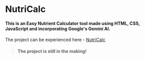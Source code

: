 # NutriCalc

#### This is an Easy Nutrient Calculator tool made using HTML, CSS, JavaScript and incorporating Google's Gemini AI.

The project can be experienced here - [NutriCalc]()

> #### The project is still in the making!

